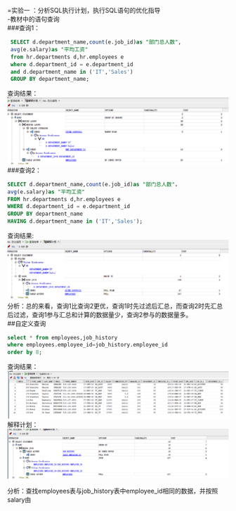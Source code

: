 =实验一 ：分析SQL执行计划，执行SQL语句的优化指导<br>
-教材中的语句查询<br>
###查询1：<br>
   ```sql
    SELECT d.department_name,count(e.job_id)as "部门总人数",
    avg(e.salary)as "平均工资"
    from hr.departments d,hr.employees e
    where d.department_id = e.department_id
    and d.department_name in ('IT','Sales')
    GROUP BY department_name;
   ```
 查询结果：![result1](result1.png)
###查询2：<br>
   ```sql
   SELECT d.department_name,count(e.job_id)as "部门总人数"，
   avg(e.salary)as "平均工资"
   FROM hr.departments d,hr.employees e
   WHERE d.department_id = e.department_id
   GROUP BY department_name
   HAVING d.department_name in ('IT','Sales');
   ```
查询结果:![result2](result2.png)
分析：总的来看，查询1比查询2更优，查询1时先过滤后汇总，而查询2时先汇总后过滤，查询1参与汇总和计算的数据量少，查询2参与的数据量多。<br>
##自定义查询
   ```sql
   select * from employees,job_history
   where employees.employee_id=job_history.employee_id
   order by 8;
   ```
  查询结果：![result3](result3.png)
  解释计划：![result4](result4.png)
  
   分析：查找employees表与job_history表中employee_id相同的数据，并按照salary由
